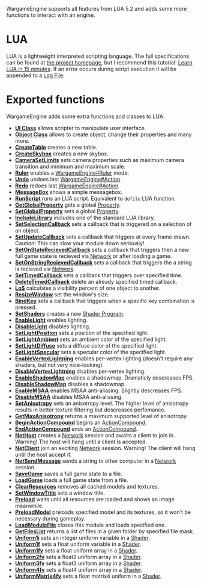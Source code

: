 WargameEngine supports all features from LUA 5.2 and adds some more functions to interact with an engine.

# LUA #

LUA is a lightweight interpreted scripting language. The full specifications can be found at [the project homepage](http://www.lua.org/manual/5.2/), but I recommend this tutorial: [Learn LUA in 15 minutes](http://tylerneylon.com/a/learn-lua/).
If an error occurs during script execution it will be appended to a [Log File](Log.md).

# Exported functions #

WargameEngine adds some extra functions and classes to LUA.
  * **[UI Class](LuaUIClass.md)** allows scripter to manipulate user interface.
  * **[Object Class](LuaObjectClass.md)** allows to create object, change their properties and many more.
  * **[CreateTable](LuaCreateTable.md)** creates a new table.
  * **[CreateSkybox](LuaCreateSkybox.md)** creates a new skybox.
  * **[CameraSetLimits](LuaCameraSetLimits.md)** sets camera properties such as maximum camera transition and minimum and maximum scale.
  * **[Ruler](LuaRuler.md)** enables a [WargameEngine#Ruler](WargameEngine#Ruler.md) mode.
  * **[Undo](LuaUndo.md)** undoes last [WargameEngine#Action](WargameEngine#Action.md).
  * **[Redo](LuaRedo.md)** redoes last [WargameEngine#Action](WargameEngine#Action.md).
  * **[MessageBox](LuaMessageBox.md)** shows a simple messagebox.
  * **[RunScript](LuaRunScript.md)** runs an LUA script. Equivalent to `dofile` LUA function.
  * **[GetGlobalProperty](LuaGetGlobalProperty.md)** gets a global [Property](Property.md).
  * **[SetGlobalProperty](LuaSetGlobalProperty.md)** sets a global [Property](Property.md).
  * **[IncludeLibrary](LuaIncludeLibrary.md)** includes one of the standard LUA library.
  * **[SetSelectionCallback](LuaSetSelectionCallback.md)** sets a callback that is triggered on a selection of an object.
  * **[SetUpdateCallback](LuaSetUpdateCallback.md)** sets a callback that triggers at every frame drawn. Caution! This can slow your module down seriously!
  * **[SetOnStateRecievedCallback](LuaSetOnStateRecievedCallback.md)** sets a callback that triggers then a new full game state is recieved via [Network](Network.md) or after loading a game.
  * **[SetOnStringRecievedCallback](LuaSetOnStringRecievedCallback.md)** sets a callback that triggers the a string is recieved via [Network](Network.md).
  * **[SetTimedCallback](LuaSetTimedCallback.md)** sets a callback that triggers over specified time.
  * **[DeleteTimedCallback](LuaDeleteTimedCallback.md)** delete an already specified timed callback.
  * **[LoS](LuaLoS.md)** calculates a visibility percent of one object to another.
  * **[ResizeWindow](LuaResizeWindow.md)** set the window's size.
  * **[BindKey](LuaBindKey.md)** sets a callback that triggers when a specific key combination is pressed.
  * **[SetShaders](LuaSetShaders.md)** creates a new [Shader Program](Shaders.md).
  * **[EnableLight](LuaLight#EnableLight.md)** enables lighting.
  * **[DisableLight](LuaLight#DisableLight.md)** disables lighting.
  * **[SetLightPosition](LuaLight#SetLightPosition.md)** sets a position of the specified light.
  * **[SetLightAmbient](LuaLight#SetLightAmbient.md)** sets an ambient color of the specified light.
  * **[SetLightDiffuse](LuaLight#SetLightDiffuse.md)** sets a diffuse color of the specified light.
  * **[SetLightSpecular](LuaLight#SetLightSpecular.md)** sets a specular color of the specified light.
  * **[EnableVertexLightning](LuaVertexLighting#EnableVertexLighting.md)** enables per-vertex lighting (doesn't require any shaders, but not very nice-looking).
  * **[DisableVertexLightning](LuaVertexLighting#DisableVertexLighting.md)** disables per-vertex lighting.
  * **[EnableShadowMap](LuaEnableShadowMap.md)** enables a shadowmap. Dramaticly descreases FPS.
  * **[DisableShadowMap](LuaDisableShadowMap.md)** disables a shadowmap.
  * **[EnableMSAA](LuaEnableMSAA.md)** enables MSAA anti-aliasing. Slightly descreases FPS.
  * **[DisableMSAA](LuaDisableMSAA.md)** disables MSAA anti-aliasing.
  * **[SetAnisotropy](LuaSetAnisotropy.md)** sets an anisotropy level. The higher level of anisotropy results in better texture filtering but descreases perfomance.
  * **[GetMaxAnisotropy](LuaGetMaxAnisotropy.md)** returns a maximum supported level of anisotropy.
  * **[BeginActionCompound](LuaBeginActionCompound.md)** begins an [ActionCompound](ActionCompound.md).
  * **[EndActionCompound](LuaEndActionCompound.md)** ends an [ActionCompound](ActionCompound.md).
  * **[NetHost](LuaNetHost.md)** creates a [Network](Network.md) session and awaits a client to join in. Warning! The host will hang until a client is accepted.
  * **[NetClient](LuaNetClient.md)** join an exciting [Network](Network.md) session. Warning! The client will hang until the host accept it.
  * **[NetSendMessage](LuaNetSendMessage.md)** sends a string to other computer in a [Network](Network.md) session.
  * **[SaveGame](LuaSaveGame.md)** saves a full game state to a file.
  * **[LoadGame](LuaLoadGame.md)** loads a full game state from a file.
  * **[ClearResources](LuaClearResources.md)** removes all cached models and textures.
  * **[SetWindowTitle](LuaSetWindowTitle.md)** sets a window title.
  * **[Preload](LuaPreload.md)** waits until all resources are loaded and shows an image meanwhile.
  * **[PreloadModel](LuaPreloadModel.md)** preloads specified model and its textures, so it won't be necessary during gameplay.
  * **[LoadModuleFile](LuaLoadModuleFile.md)** closes this module and loads specified one.
  * **[GetFilesList](LuaGetFilesList.md)** returns a list of files in a given folder by specified file mask.
  * **[Uniform1i](LUAUniform#Uniform1i.md)** sets an integer uniform variable in a [Shader](Shaders.md).
  * **[Uniform1f](LUAUniform#Uniform1f.md)** sets a float uniform variable in a [Shader](Shaders.md).
  * **[Uniform1fv](LUAUniform#Uniform1fv.md)** sets a float uniform array in a [Shader](Shaders.md).
  * **[Uniform2fv](LUAUniform#Uniform2fv.md)** sets a float2 uniform array in a [Shader](Shaders.md).
  * **[Uniform3fv](LUAUniform#Uniform3fv.md)** sets a float3 uniform array in a [Shader](Shaders.md).
  * **[Uniform4fv](LUAUniform#Uniform4fv.md)** sets a float4 uniform array in a [Shader](Shaders.md).
  * **[UniformMatrix4fv](LUAUniform#UniformMatrix4fv.md)** sets a float matrix4 uniform in a [Shader](Shaders.md).
